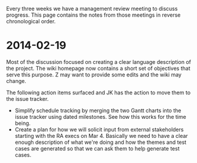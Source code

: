 Every three weeks we have a management review meeting to discuss progress.  This page contains the notes from those meetings in reverse chronological order.

# 2014-02-19

Most of the discussion focused on creating a clear language description of the project.  The wiki homepage now contains a short set of objectives that serve this purpose.  Z may want to provide some edits and the wiki may change.

The following action items surfaced and JK has the action to move them to the issue tracker.

* Simplify schedule tracking by merging the two Gantt charts into the issue tracker using dated milestones.  See how this works for the time being.
* Create a plan for how we will solicit input from external stakeholders starting with the RA execs on Mar 4.  Basically we need to have a clear enough description of what we're doing and how the themes and test cases are generated so that we can ask them to help generate test cases.


